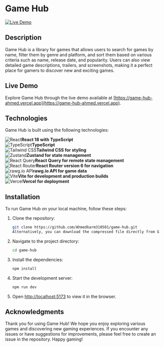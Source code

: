 # Game Hub

[![Live Demo](https://img.shields.io/badge/demo-live-blue.svg)](https://game-hub-ahmed.vercel.app)

## Description

Game Hub is a library for games that allows users to search for games by name, filter them by genre and platform, and sort them based on various criteria such as name, release date, and popularity. Users can also view detailed game descriptions, trailers, and screenshots, making it a perfect place for gamers to discover new and exciting games.

## Live Demo

Explore Game Hub through the live demo available at [https://game-hub-ahmed.vercel.app](https://game-hub-ahmed.vercel.app).

## Technologies

Game Hub is built using the following technologies:

<div style="display: flex; align-items: center;">
  <img src="https://img.shields.io/badge/React-18-61DAFB?style=for-the-badge&logo=react&logoColor=white" alt="React"> <b>React 18 with TypeScript</b>
</div>

<div style="display: flex; align-items: center;">
  <img src="https://img.shields.io/badge/TypeScript-3178C6?style=for-the-badge&logo=typescript&logoColor=white" alt="TypeScript"> <b>TypeScript</b>
</div>

<div style="display: flex; align-items: center;">
  <img src="https://img.shields.io/badge/Tailwind%20CSS-38B2AC?style=for-the-badge&logo=tailwind-css&logoColor=white" alt="Tailwind CSS"> <b>Tailwind CSS for styling</b>
</div>

<div style="display: flex; align-items: center;">
  <img src="https://img.shields.io/badge/Zustand-FFD400?style=for-the-badge&logo=zustand&logoColor=black" alt="Zustand"> <b>Zustand for state management</b>
</div>

<div style="display: flex; align-items: center;">
  <img src="https://img.shields.io/badge/React%20Query-FF4154?style=for-the-badge&logo=react-query&logoColor=white" alt="React Query"> <b>React Query for remote state management</b>
</div>

<div style="display: flex; align-items: center;">
  <img src="https://img.shields.io/badge/React%20Router%20v6-CA4245?style=for-the-badge&logo=react-router&logoColor=white" alt="React Router"> <b>React Router version 6 for navigation</b>
</div>

<div style="display: flex; align-items: center;">
  <img src="https://img.shields.io/badge/rawg.io%20API-FF6C00?style=for-the-badge&logo=rawg.io&logoColor=black" alt="rawg.io API"> <b>rawg.io API for game data</b>
</div>

<div style="display: flex; align-items: center;">
  <img src="https://img.shields.io/badge/Vite-646CFF?style=for-the-badge&logo=vite&logoColor=white" alt="Vite"> <b>Vite for development and production builds</b>
</div>

<div style="display: flex; align-items: center;">
  <img src="https://img.shields.io/badge/Vercel-000000?style=for-the-badge&logo=vercel&logoColor=white" alt="Vercel"> <b>Vercel for deployment</b>
</div>




## Installation

To run Game Hub on your local machine, follow these steps:

1. Clone the repository:

   ```bash
   git clone https://github.com/Ahmedkarm310501/game-hub.git
   Alternatively, you can download the compressed file directly from GitHub.

   ```

2. Navigate to the project directory:
   ```bash
   cd game-hub
   ```
3. Install the dependencies:
   ```bash
   npm install
   ```
4. Start the development server:
   ```bash
   npm run dev
   ```
5. Open [http://localhost:5173](http://localhost:5173) to view it in the browser.

## Acknowledgments

Thank you for using Game Hub! We hope you enjoy exploring various games and discovering new gaming experiences. If you encounter any issues or have suggestions for improvements, please feel free to create an issue in the repository. Happy gaming!
